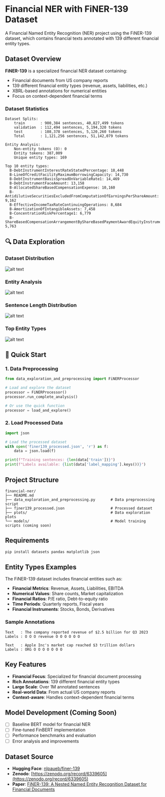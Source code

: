 # Financial NER with FiNER-139 Dataset

A Financial Named Entity Recognition (NER) project using the FiNER-139 dataset, which contains financial texts annotated with 139 different financial entity types.

## Dataset Overview

**FiNER-139** is a specialized financial NER dataset containing:
- Financial documents from US company reports
- 139 different financial entity types (revenue, assets, liabilities, etc.)
- XBRL-based annotations for numerical entities
- Focus on context-dependent financial terms

### Dataset Statistics

<!-- Add your dataset statistics here -->
```
Dataset Splits:
    train       : 900,384 sentences, 40,827,499 tokens
    validation  : 112,494 sentences, 5,194,320 tokens
    test        : 108,378 sentences, 5,120,260 tokens
    Total       : 1,121,256 sentences, 51,142,079 tokens

Entity Analysis:
    Non-entity tokens (O): 0
    Entity tokens: 387,009
    Unique entity types: 169

Top 10 entity types:
  B-DebtInstrumentInterestRateStatedPercentage: 18,448
  B-LineOfCreditFacilityMaximumBorrowingCapacity: 14,730
  B-DebtInstrumentBasisSpreadOnVariableRate1: 14,469
  B-DebtInstrumentFaceAmount: 13,158
  B-AllocatedShareBasedCompensationExpense: 10,160
  B-AntidilutiveSecuritiesExcludedFromComputationOfEarningsPerShareAmount: 9,162
  B-EffectiveIncomeTaxRateContinuingOperations: 8,684
  B-AmortizationOfIntangibleAssets: 7,458
  B-ConcentrationRiskPercentage1: 6,779
  B-ShareBasedCompensationArrangementByShareBasedPaymentAwardEquityInstrumentsOtherThanOptionsGrantsInPeriod: 5,763   
```

## 🔍 Data Exploration

### Dataset Distribution
<!-- Add your dataset distribution plot here -->
![alt text](plots/image.png)

### Entity Analysis
<!-- Add your entity analysis plots here -->
![alt text](plots/image-1.png)

### Sentence Length Distribution
<!-- Add your sentence length plot here -->
![alt text](plots/image-2.png)

### Top Entity Types
<!-- Add your top entity types plot here -->
![alt text](plots/image-3.png)


## 🚀 Quick Start

### 1. Data Preprocessing

```python
from data_exploration_and_preprocessing import FiNERProcessor

# Load and explore the dataset
processor = FiNERProcessor()
processor.run_complete_analysis()

# Or use the quick function
processor = load_and_explore()
```

### 2. Load Processed Data

```python
import json

# Load the processed dataset
with open('finer139_processed.json', 'r') as f:
    data = json.load(f)

print(f"Training sentences: {len(data['train'])}")
print(f"Labels available: {list(data['label_mapping'].keys())}")
```

## Project Structure

```
financial-ner/
├── README.md
├── data_exploration_and_preprocessing.py       # Data preprocessing script
├── finer139_processed.json                     # Processed dataset
├── plots/                                      # Data exploration plots
└── models/                                     # Model training scripts (coming soon)
```

## Requirements

```bash
pip install datasets pandas matplotlib json
```

## Entity Types Examples

The FiNER-139 dataset includes financial entities such as:

- **Financial Metrics**: Revenue, Assets, Liabilities, EBITDA
- **Numerical Values**: Share counts, Market capitalization
- **Financial Ratios**: P/E ratio, Debt-to-equity ratio
- **Time Periods**: Quarterly reports, Fiscal years
- **Financial Instruments**: Stocks, Bonds, Derivatives

### Sample Annotations

```
Text   : The company reported revenue of $2.5 billion for Q3 2023
Labels : O O O revenue O O O O O O

Text   : Apple Inc's market cap reached $3 trillion dollars
Labels : ORG O O O O O O O
```

## Key Features

- **Financial Focus**: Specialized for financial document processing
- **Rich Annotations**: 139 different financial entity types
- **Large Scale**: Over 1M annotated sentences
- **Real-world Data**: From actual US company reports
- **Context-aware**: Handles context-dependent financial terms

## Model Development (Coming Soon)

- [ ] Baseline BERT model for financial NER
- [ ] Fine-tuned FinBERT implementation  
- [ ] Performance benchmarks and evaluation
- [ ] Error analysis and improvements

## Dataset Source

- **Hugging Face**: [nlpaueb/finer-139](https://huggingface.co/datasets/nlpaueb/finer-139)
- **Zenodo**: [https://zenodo.org/record/6339605](https://zenodo.org/record/6339605)
- **Paper**: [FiNER-139: A Nested Named Entity Recognition Dataset for Financial Documents](https://arxiv.org/abs/2302.11157)
